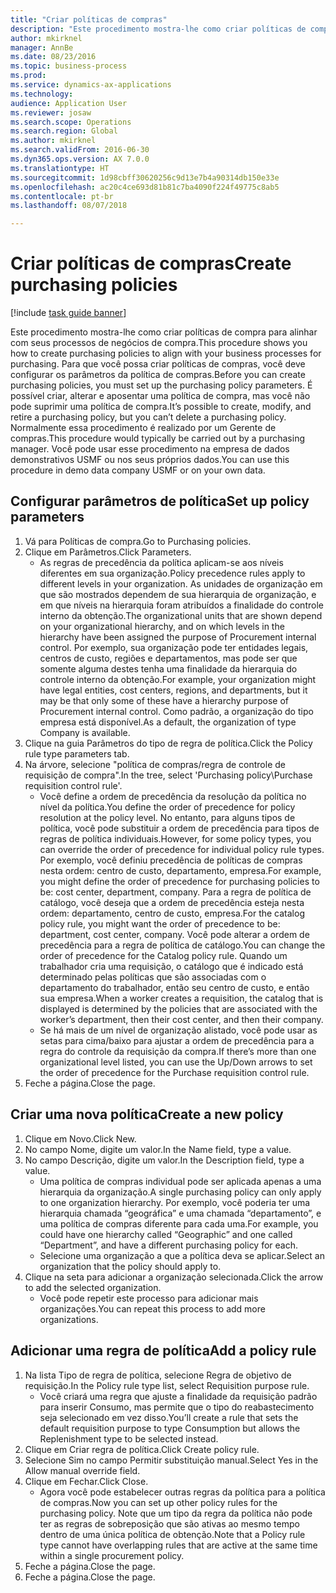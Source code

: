 ```yaml
--- 
title: "Criar políticas de compras"
description: "Este procedimento mostra-lhe como criar políticas de compra para alinhar com seus processos de negócios de compra."
author: mkirknel
manager: AnnBe
ms.date: 08/23/2016
ms.topic: business-process
ms.prod: 
ms.service: dynamics-ax-applications
ms.technology: 
audience: Application User
ms.reviewer: josaw
ms.search.scope: Operations
ms.search.region: Global
ms.author: mkirknel
ms.search.validFrom: 2016-06-30
ms.dyn365.ops.version: AX 7.0.0
ms.translationtype: HT
ms.sourcegitcommit: 1d98cbff30620256c9d13e7b4a90314db150e33e
ms.openlocfilehash: ac20c4ce693d81b81c7ba4090f224f49775c8ab5
ms.contentlocale: pt-br
ms.lasthandoff: 08/07/2018

---
```

# <a name="create-purchasing-policies"></a><span data-ttu-id="ba2b8-103">Criar políticas de compras</span><span class="sxs-lookup"><span data-stu-id="ba2b8-103">Create purchasing policies</span></span>

[!include [task guide banner](../../includes/task-guide-banner.md)]

<span data-ttu-id="ba2b8-104">Este procedimento mostra-lhe como criar políticas de compra para alinhar com seus processos de negócios de compra.</span><span class="sxs-lookup"><span data-stu-id="ba2b8-104">This procedure shows you how to create purchasing policies to align with your business processes for purchasing.</span></span> <span data-ttu-id="ba2b8-105">Para que você possa criar políticas de compras, você deve configurar os parâmetros da política de compras.</span><span class="sxs-lookup"><span data-stu-id="ba2b8-105">Before you can create purchasing policies, you must set up the purchasing policy parameters.</span></span> <span data-ttu-id="ba2b8-106">É possível criar, alterar e aposentar uma política de compra, mas você não pode suprimir uma política de compra.</span><span class="sxs-lookup"><span data-stu-id="ba2b8-106">It’s possible to create, modify, and retire a purchasing policy, but you can’t delete a purchasing policy.</span></span> <span data-ttu-id="ba2b8-107">Normalmente essa procedimento é realizado por um Gerente de compras.</span><span class="sxs-lookup"><span data-stu-id="ba2b8-107">This procedure would typically be carried out by a purchasing manager.</span></span> <span data-ttu-id="ba2b8-108">Você pode usar esse procedimento na empresa de dados demonstrativos USMF ou nos seus próprios dados.</span><span class="sxs-lookup"><span data-stu-id="ba2b8-108">You can use this procedure in demo data company USMF or on your own data.</span></span>


## <a name="set-up-policy-parameters"></a><span data-ttu-id="ba2b8-109">Configurar parâmetros de política</span><span class="sxs-lookup"><span data-stu-id="ba2b8-109">Set up policy parameters</span></span>
1. <span data-ttu-id="ba2b8-110">Vá para Políticas de compra.</span><span class="sxs-lookup"><span data-stu-id="ba2b8-110">Go to Purchasing policies.</span></span>
2. <span data-ttu-id="ba2b8-111">Clique em Parâmetros.</span><span class="sxs-lookup"><span data-stu-id="ba2b8-111">Click Parameters.</span></span>
    * <span data-ttu-id="ba2b8-112">As regras de precedência da política aplicam-se aos níveis diferentes em sua organização.</span><span class="sxs-lookup"><span data-stu-id="ba2b8-112">Policy precedence rules apply to different levels in your organization.</span></span> <span data-ttu-id="ba2b8-113">As unidades de organização em que são mostrados dependem de sua hierarquia de organização, e em que níveis na hierarquia foram atribuídos a finalidade do controle interno da obtenção.</span><span class="sxs-lookup"><span data-stu-id="ba2b8-113">The organizational units that are shown depend on your organizational hierarchy, and on which levels in the hierarchy have been assigned the purpose of Procurement internal control.</span></span> <span data-ttu-id="ba2b8-114">Por exemplo, sua organização pode ter entidades legais, centros de custo, regiões e departamentos, mas pode ser que somente alguma destes tenha uma finalidade da hierarquia do controle interno da obtenção.</span><span class="sxs-lookup"><span data-stu-id="ba2b8-114">For example, your organization might have legal entities, cost centers, regions, and departments, but it may be that only some of these have a hierarchy purpose of Procurement internal control.</span></span> <span data-ttu-id="ba2b8-115">Como padrão, a organização do tipo empresa está disponível.</span><span class="sxs-lookup"><span data-stu-id="ba2b8-115">As a default, the organization of type Company is available.</span></span>  
3. <span data-ttu-id="ba2b8-116">Clique na guia Parâmetros do tipo de regra de política.</span><span class="sxs-lookup"><span data-stu-id="ba2b8-116">Click the Policy rule type parameters tab.</span></span>
4. <span data-ttu-id="ba2b8-117">Na árvore, selecione "política de compras/regra de controle de requisição de compra".</span><span class="sxs-lookup"><span data-stu-id="ba2b8-117">In the tree, select 'Purchasing policy\Purchase requisition control rule'.</span></span>
    * <span data-ttu-id="ba2b8-118">Você define a ordem de precedência da resolução da política no nível da política.</span><span class="sxs-lookup"><span data-stu-id="ba2b8-118">You define the order of precedence for policy resolution at the policy level.</span></span> <span data-ttu-id="ba2b8-119">No entanto, para alguns tipos de política, você pode substituir a ordem de precedência para tipos de regras de política individuais.</span><span class="sxs-lookup"><span data-stu-id="ba2b8-119">However, for some policy types, you can override the order of precedence for individual policy rule types.</span></span> <span data-ttu-id="ba2b8-120">Por exemplo, você definiu precedência de políticas de compras nesta ordem: centro de custo, departamento, empresa.</span><span class="sxs-lookup"><span data-stu-id="ba2b8-120">For example, you might define the order of precedence for purchasing policies to be: cost center, department, company.</span></span> <span data-ttu-id="ba2b8-121">Para a regra de política de catálogo, você deseja que a ordem de precedência esteja nesta ordem: departamento, centro de custo, empresa.</span><span class="sxs-lookup"><span data-stu-id="ba2b8-121">For the catalog policy rule, you might want the order of precedence to be: department, cost center, company.</span></span> <span data-ttu-id="ba2b8-122">Você pode alterar a ordem de precedência para a regra de política de catálogo.</span><span class="sxs-lookup"><span data-stu-id="ba2b8-122">You can change the order of precedence for the Catalog policy rule.</span></span> <span data-ttu-id="ba2b8-123">Quando um trabalhador cria uma requisição, o catálogo que é indicado está determinado pelas políticas que são associadas com o departamento do trabalhador, então seu centro de custo, e então sua empresa.</span><span class="sxs-lookup"><span data-stu-id="ba2b8-123">When a worker creates a requisition, the catalog that is displayed is determined by the policies that are associated with the worker’s department, then their cost center, and then their company.</span></span>  
    * <span data-ttu-id="ba2b8-124">Se há mais de um nível de organização alistado, você pode usar as setas para cima/baixo para ajustar a ordem de precedência para a regra do controle da requisição da compra.</span><span class="sxs-lookup"><span data-stu-id="ba2b8-124">If there’s more than one organizational level listed, you can use the Up/Down arrows to set the order of precedence for the Purchase requisition control rule.</span></span>  
5. <span data-ttu-id="ba2b8-125">Feche a página.</span><span class="sxs-lookup"><span data-stu-id="ba2b8-125">Close the page.</span></span>

## <a name="create-a-new-policy"></a><span data-ttu-id="ba2b8-126">Criar uma nova política</span><span class="sxs-lookup"><span data-stu-id="ba2b8-126">Create a new policy</span></span>
1. <span data-ttu-id="ba2b8-127">Clique em Novo.</span><span class="sxs-lookup"><span data-stu-id="ba2b8-127">Click New.</span></span>
2. <span data-ttu-id="ba2b8-128">No campo Nome, digite um valor.</span><span class="sxs-lookup"><span data-stu-id="ba2b8-128">In the Name field, type a value.</span></span>
3. <span data-ttu-id="ba2b8-129">No campo Descrição, digite um valor.</span><span class="sxs-lookup"><span data-stu-id="ba2b8-129">In the Description field, type a value.</span></span>
    * <span data-ttu-id="ba2b8-130">Uma política de compras individual pode ser aplicada apenas a uma hierarquia da organização.</span><span class="sxs-lookup"><span data-stu-id="ba2b8-130">A single purchasing policy can only apply to one organization hierarchy.</span></span> <span data-ttu-id="ba2b8-131">Por exemplo, você poderia ter uma hierarquia chamada “geográfica” e uma chamada “departamento”, e uma política de compras diferente para cada uma.</span><span class="sxs-lookup"><span data-stu-id="ba2b8-131">For example, you could have one hierarchy called “Geographic” and one called “Department”, and have a different purchasing policy for each.</span></span>  
    * <span data-ttu-id="ba2b8-132">Selecione uma organização a que a política deva se aplicar.</span><span class="sxs-lookup"><span data-stu-id="ba2b8-132">Select an organization that the policy should apply to.</span></span>  
4. <span data-ttu-id="ba2b8-133">Clique na seta para adicionar a organização selecionada.</span><span class="sxs-lookup"><span data-stu-id="ba2b8-133">Click the arrow to add the selected organization.</span></span>
    * <span data-ttu-id="ba2b8-134">Você pode repetir este processo para adicionar mais organizações.</span><span class="sxs-lookup"><span data-stu-id="ba2b8-134">You can repeat this process to add more organizations.</span></span>  

## <a name="add-a-policy-rule"></a><span data-ttu-id="ba2b8-135">Adicionar uma regra de política</span><span class="sxs-lookup"><span data-stu-id="ba2b8-135">Add a policy rule</span></span>
1. <span data-ttu-id="ba2b8-136">Na lista Tipo de regra de política, selecione Regra de objetivo de requisição.</span><span class="sxs-lookup"><span data-stu-id="ba2b8-136">In the Policy rule type list, select Requisition purpose rule.</span></span>
    * <span data-ttu-id="ba2b8-137">Você criará uma regra que ajuste a finalidade da requisição padrão para inserir Consumo, mas permite que o tipo do reabastecimento seja selecionado em vez disso.</span><span class="sxs-lookup"><span data-stu-id="ba2b8-137">You’ll create a rule that sets the default requisition purpose to type Consumption but allows the Replenishment type to be selected instead.</span></span>  
2. <span data-ttu-id="ba2b8-138">Clique em Criar regra de política.</span><span class="sxs-lookup"><span data-stu-id="ba2b8-138">Click Create policy rule.</span></span>
3. <span data-ttu-id="ba2b8-139">Selecione Sim no campo Permitir substituição manual.</span><span class="sxs-lookup"><span data-stu-id="ba2b8-139">Select Yes in the Allow manual override field.</span></span>
4. <span data-ttu-id="ba2b8-140">Clique em Fechar.</span><span class="sxs-lookup"><span data-stu-id="ba2b8-140">Click Close.</span></span>
    * <span data-ttu-id="ba2b8-141">Agora você pode estabelecer outras regras da política para a política de compras.</span><span class="sxs-lookup"><span data-stu-id="ba2b8-141">Now you can set up other policy rules for the purchasing policy.</span></span>   <span data-ttu-id="ba2b8-142">Note que um tipo da regra da política não pode ter as regras de sobreposição que são ativas ao mesmo tempo dentro de uma única política de obtenção.</span><span class="sxs-lookup"><span data-stu-id="ba2b8-142">Note that a Policy rule type cannot have overlapping rules that are active at the same time within a single procurement policy.</span></span>  
5. <span data-ttu-id="ba2b8-143">Feche a página.</span><span class="sxs-lookup"><span data-stu-id="ba2b8-143">Close the page.</span></span>
6. <span data-ttu-id="ba2b8-144">Feche a página.</span><span class="sxs-lookup"><span data-stu-id="ba2b8-144">Close the page.</span></span>


